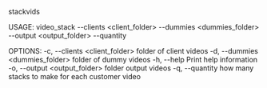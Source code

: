 <p>
stackvids 

USAGE:
    video_stack --clients <client_folder> --dummies <dummies_folder> --output <output_folder> --quantity <quantity>

OPTIONS:
    -c, --clients <client_folder>     folder of client videos
    -d, --dummies <dummies_folder>    folder of dummy videos
    -h, --help                        Print help information
    -o, --output <output_folder>      folder output videos
    -q, --quantity <quantity>         how many stacks to make for each customer video
</p>
